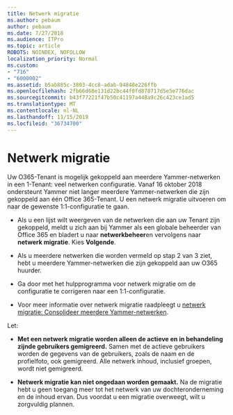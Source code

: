 ```yaml
---
title: Netwerk migratie
ms.author: pebaum
author: pebaum
ms.date: 7/27/2018
ms.audience: ITPro
ms.topic: article
ROBOTS: NOINDEX, NOFOLLOW
localization_priority: Normal
ms.custom:
- "716"
- "6000002"
ms.assetid: b5ab885c-3803-4cc8-adab-94848e226ffb
ms.openlocfilehash: 2fb66d68e131d22bc44f0fd878717d5e5e776dac
ms.sourcegitcommit: b43f77221f47b50c41197a448a9c26c423ce1ad5
ms.translationtype: MT
ms.contentlocale: nl-NL
ms.lasthandoff: 11/15/2019
ms.locfileid: "36734700"
---
```

# <a name="network-migration"></a>Netwerk migratie

Uw O365-Tenant is mogelijk gekoppeld aan meerdere Yammer-netwerken in een 1-Tenant: veel netwerken configuratie. Vanaf 16 oktober 2018 ondersteunt Yammer niet langer meerdere Yammer-netwerken die zijn gekoppeld aan één Office 365-Tenant. U een netwerk migratie uitvoeren om naar de gewenste 1:1-configuratie te gaan.
  
- Als u een lijst wilt weergeven van de netwerken die aan uw Tenant zijn gekoppeld, meldt u zich aan bij Yammer als een globale beheerder van Office 365 en bladert u naar **netwerkbeheer**en vervolgens naar **netwerk migratie**. Kies **Volgende**.

- Als u meerdere netwerken die worden vermeld op stap 2 van 3 ziet, hebt u meerdere Yammer-netwerken die zijn gekoppeld aan uw O365 huurder.

- Ga door met het hulpprogramma voor netwerk migratie om de configuratie te corrigeren naar een 1:1-configuratie.

- Voor meer informatie over netwerk migratie raadpleegt u [netwerk migratie: Consolideer meerdere Yammer-netwerken](https://docs.microsoft.com/yammer/configure-your-yammer-network/consolidate-multiple-yammer-networks).

Let:
  
- **Met een netwerk migratie worden alleen de actieve en in behandeling zijnde gebruikers gemigreerd.** Samen met de actieve gebruikers worden de gegevens van de gebruikers, zoals de naam en de profielfoto, ook gemigreerd. Alle netwerk inhoud, inclusief groepen, wordt niet gemigreerd.

- **Netwerk migratie kan niet ongedaan worden gemaakt.** Na de migratie hebt u geen toegang meer tot het netwerk van uw dochteronderneming en de inhoud ervan. Dus voordat u een migratie overweegt, wilt u zorgvuldig plannen.
